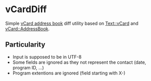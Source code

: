 # vCardDiff

Simple [vCard address book](https://www.ietf.org/rfc/rfc2426.txt) diff utility based on [Text::vCard](https://metacpan.org/pod/Text::vCard) and [vCard::AddressBook](https://metacpan.org/pod/vCard::AddressBook).

## Particularity

* Input is supposed to be in UTF-8
* Some fields are ignored as they not represent the contact (date, program ID, ...)
* Program extentions are ignored (field starting with X-)
